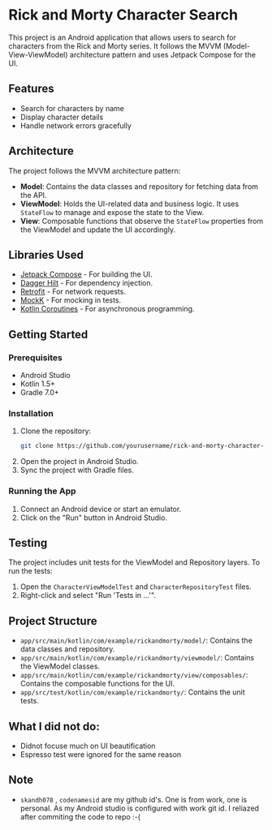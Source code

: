 # Rick and Morty Character Search

This project is an Android application that allows users to search for characters from the Rick and Morty series. It follows the MVVM (Model-View-ViewModel) architecture pattern and uses Jetpack Compose for the UI.

## Features

- Search for characters by name
- Display character details
- Handle network errors gracefully

## Architecture

The project follows the MVVM architecture pattern:

- **Model**: Contains the data classes and repository for fetching data from the API.
- **ViewModel**: Holds the UI-related data and business logic. It uses `StateFlow` to manage and expose the state to the View.
- **View**: Composable functions that observe the `StateFlow` properties from the ViewModel and update the UI accordingly.

## Libraries Used

- [Jetpack Compose](https://developer.android.com/jetpack/compose) - For building the UI.
- [Dagger Hilt](https://dagger.dev/hilt/) - For dependency injection.
- [Retrofit](https://square.github.io/retrofit/) - For network requests.
- [MockK](https://mockk.io/) - For mocking in tests.
- [Kotlin Coroutines](https://kotlinlang.org/docs/coroutines-overview.html) - For asynchronous programming.

## Getting Started

### Prerequisites

- Android Studio
- Kotlin 1.5+
- Gradle 7.0+

### Installation

1. Clone the repository:
    ```sh
    git clone https://github.com/yourusername/rick-and-morty-character-search.git
    ```
2. Open the project in Android Studio.
3. Sync the project with Gradle files.

### Running the App

1. Connect an Android device or start an emulator.
2. Click on the "Run" button in Android Studio.

## Testing

The project includes unit tests for the ViewModel and Repository layers. To run the tests:

1. Open the `CharacterViewModelTest` and `CharacterRepositoryTest` files.
2. Right-click and select "Run 'Tests in ...'".

## Project Structure

- `app/src/main/kotlin/com/example/rickandmorty/model/`: Contains the data classes and repository.
- `app/src/main/kotlin/com/example/rickandmorty/viewmodel/`: Contains the ViewModel classes.
- `app/src/main/kotlin/com/example/rickandmorty/view/composables/`: Contains the composable functions for the UI.
- `app/src/test/kotlin/com/example/rickandmorty/`: Contains the unit tests.


## What I did not do:

- Didnot focuse much on UI beautification
- Espresso test were ignored for the same reason

## Note
- `skandh078` , `codenamesid` are my github id's. One is from work, one is personal. As my Android studio is configured with work git id. I reliazed after commiting the code to repo :-(

  
 
